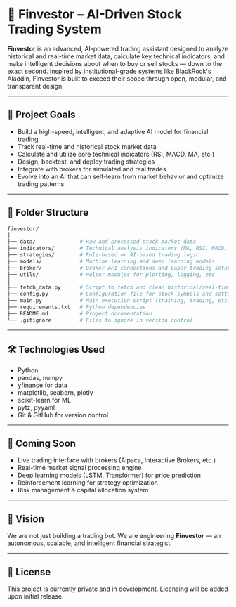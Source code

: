 # 🧠 Finvestor – AI-Driven Stock Trading System

**Finvestor** is an advanced, AI-powered trading assistant designed to analyze historical and real-time market data, calculate key technical indicators, and make intelligent decisions about when to buy or sell stocks — down to the exact second. Inspired by institutional-grade systems like BlackRock's Aladdin, Finvestor is built to exceed their scope through open, modular, and transparent design.

---

## 🚀 Project Goals

- Build a high-speed, intelligent, and adaptive AI model for financial trading
- Track real-time and historical stock market data
- Calculate and utilize core technical indicators (RSI, MACD, MA, etc.)
- Design, backtest, and deploy trading strategies
- Integrate with brokers for simulated and real trades
- Evolve into an AI that can self-learn from market behavior and optimize trading patterns

---

## 📁 Folder Structure

```bash
finvestor/
│
├── data/              # Raw and processed stock market data
├── indicators/        # Technical analysis indicators (MA, RSI, MACD, etc.)
├── strategies/        # Rule-based or AI-based trading logic
├── models/            # Machine learning and deep learning models
├── broker/            # Broker API connections and paper trading setup
├── utils/             # Helper modules for plotting, logging, etc.
│
├── fetch_data.py      # Script to fetch and clean historical/real-time data
├── config.py          # Configuration file for stock symbols and settings
├── main.py            # Main execution script (training, trading, etc.)
├── requirements.txt   # Python dependencies
├── README.md          # Project documentation
└── .gitignore         # Files to ignore in version control
```

---

## 🛠 Technologies Used

- Python
- pandas, numpy
- yfinance for data
- matplotlib, seaborn, plotly
- scikit-learn for ML
- pytz, pyyaml
- Git & GitHub for version control

---

## 🔮 Coming Soon

- Live trading interface with brokers (Alpaca, Interactive Brokers, etc.)
- Real-time market signal processing engine
- Deep learning models (LSTM, Transformer) for price prediction
- Reinforcement learning for strategy optimization
- Risk management & capital allocation system

---

## 🧠 Vision

We are not just building a trading bot.
We are engineering **Finvestor** — an autonomous, scalable, and intelligent financial strategist.

---

## 📌 License

This project is currently private and in development. Licensing will be added upon initial release.
